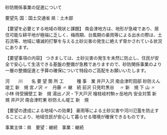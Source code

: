 砂防関係事業の促進について

要望先	国：国土交通省
	県：土木部

【要望を必要とする地域の現状と課題】
南会津地方は、地形が急峻であり、居住可能な耕平地が極端に乏しく、梅雨期、台風期の豪雨等による出水の際は、土石流等、地域に壊滅的打撃を与える土砂災害の発生に絶えず脅かされている状況にあります。

【要望事項の内容】
つきましては、土砂災害の発生を未然に防止し、住民が安全で安心して生活できる基盤の整備が急務でありますので、砂防関係事業のより一層の整備促進と予算の確保について特段のご高配をお願いいたします。

河　　川　　名	要 望 箇 所	工　　　種	事　業
井戸入沢	南会津町田部	砂防えん堤工	新　規
宮ノ沢	〃　丹藤	〃	継　続
前沢	只見町黒谷	　〃	新　規
下
山	〃　小林	待受擁壁工	新　規
湯出ノ沢・下大戸沢	檜枝岐村駒ヶ岳地内	安全対策	新　規
井戸沢	南会津町東	砂防えん堤工	新　規

【要望の達成による地域への効果】
豪雨等による土砂災害や河川氾濫を防止することにより、地域住民が安心して暮らせる環境が確保できるものです。











事業主体：県　要望：継続　事業：継続